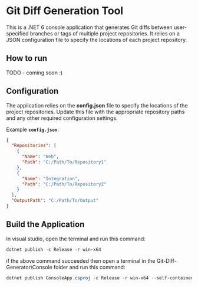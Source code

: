 # Git Diff Generation Tool

This is a .NET 6 console application that generates Git diffs between user-specified branches or tags of multiple project repositories. It relies on a JSON configuration file to specify the locations of each project repository.

## How to run

TODO - coming soon :)

## Configuration

The application relies on the **config.json** file to specify the locations of the project repositories. Update this file with the appropriate repository paths and any other required configuration settings.

Example **`config.json`**:

```json
{
  "Repositories": [
    {
      "Name": "Web",
      "Path": "C:/Path/To/Repository1"
    },
    {
      "Name": "Integration",
      "Path": "C:/Path/To/Repository2"
    }
  ],
  "OutputPath": "C:/Path/To/Output"
}
```

## Build the Application

In visual studio, open the terminal and run this command:

```powershell
dotnet publish -c Release -r win-x64
```

if the above command succeeded then open a terminal in the Git-Diff-Generator\Console folder and run this command:

```powershell
dotnet publish ConsoleApp.csproj -c Release -r win-x64 --self-contained true -p:PublishSingleFile=true --output C:\Users\MLewis\Desktop\files
```